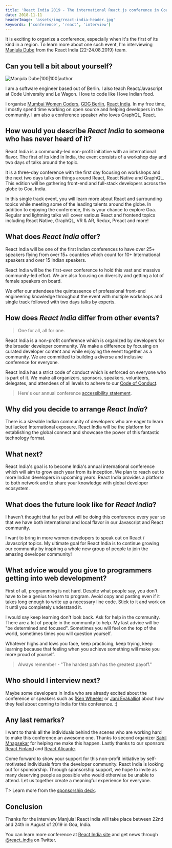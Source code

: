 ```yaml
---
title: 'React India 2019 - The international React.js conference in Goa, India - Interview with Manjula Dube'
date: 2018-11-11
headerImage: 'assets/img/react-india-header.jpg'
keywords: ['conference', 'react', 'interview']
---
```


It is exciting to organize a conference, especially when it's the first of its kind in a region. To learn more about one such event, I'm interviewing [Manjula Dube](https://twitter.com/manjula_dube) from the React India (22-24.08.2019) team.

## Can you tell a bit about yourself?

![Manjula Dube|100|100|author](assets/img/interviews/manjula.jpg)

I am a software engineer based out of Berlin. I also teach React/Javascript at Code University and Le Wagon. I love to code like I love Indian food.

I organise [Mumbai Women Coders](https://www.meetup.com/mumbai-women-coders/), [GDG Berlin](https://www.meetup.com/gdg-berlin/), [React India](https://www.reactindia.io/). In my free time, I mostly spend time working on open source and helping developers in the community. I am also a conference speaker who loves GraphQL, React.

## How would you describe _React India_ to someone who has never heard of it?

React India is a community-led non-profit initiative with an international flavor. The first of its kind in India, the event consists of a workshop day and two days of talks around the topic.

It is a three-day conference with the first day focusing on workshops and the next two days talks on things around React, React Native and GraphQL. This edition will be gathering front-end and full-stack developers across the globe to Goa, India.

In this single track event, you will learn more about React and surrounding topics while meeting some of the leading talents around the globe. In addition to enjoying the conference, this is your chance to explore Goa. Regular and lightning talks will cover various React and frontend topics including React Native, GraphQL, VR & AR, Redux, Preact and more!

## What does _React India_ offer?

React India will be one of the first Indian conferences to have over 25+ speakers flying from over 15+ countries which count for 10+ International speakers and over 15 Indian speakers.

React India will be the first-ever conference to hold this vast and massive community-led effort. We are also focusing on diversity and getting a lot of female speakers on board.

We offer our attendees the quintessence of professional front-end engineering knowledge throughout the event with multiple workshops and single track followed with two days talks by experts.

## How does _React India_ differ from other events?

> One for all, all for one.

React India is a non-profit conference which is organized by developers for the broader developer community. We make a difference by focusing on curated developer content and while enjoying the event together as a community. We are committed to building a diverse and inclusive conference for everyone.

React India has a strict code of conduct which is enforced on everyone who is part of it. We make all organizers, sponsors, speakers, volunteers, delegates, and attendees of all levels to adhere to our [Code of Conduct](https://www.notion.so/apherio/CODE-OF-CONDUCT-46e5dc50604a44e1be53a34d4937682f).

> Here's our annual conference [accessibility statement](https://www.notion.so/apherio/ACCESSIBILITY-STATEMENT-191ec2ad04d84deeb6dfe74b638047e4).

## Why did you decide to arrange _React India_?

There is a sizeable Indian community of developers who are eager to learn but lacked International exposure. React India will be the platform for establishing the global connect and showcase the power of this fantastic technology format.

## What next?

React India's goal is to become India's annual international conference which will aim to grow each year from its inception. We plan to reach out to more Indian developers in upcoming years. React India provides a platform to both network and to share your knowledge with global developer ecosystem.

## What does the future look like for _React India_?

I haven't thought that far yet but will be doing this conference every year so that we have both international and local flavor in our Javascript and React community.

I want to bring in more women developers to speak out on React / Javascript topics. My ultimate goal for React India is to continue growing our community by inspiring a whole new group of people to join the amazing developer community!

## What advice would you give to programmers getting into web development?

First of all, programming is not hard. Despite what people say, you don't have to be a genius to learn to program. Avoid copy and pasting even if it takes long enough to write up a necessary line code. Stick to it and work on it until you completely understand it.

I would say keep learning don't look back. Ask for help in the community. There are a lot of people in the community to help. My last advice will be "be determined and focused". Sometimes you will feel on the top of the world, sometimes times you will question yourself.

Whatever highs and lows you face, keep practicing, keep trying, keep learning because that feeling when you achieve something will make you more proud of yourself.

> Always remember - "The hardest path has the greatest payoff."

## Who should I interview next?

Maybe some developers in India who are already excited about the conference or speakers such as ([Ken Wheeler](https://twitter.com/ken_wheeler) or [Jani Eväkallio](https://twitter.com/jevakallio)) about how they feel about coming to India for this conference. :)

## Any last remarks?

I want to thank all the individuals behind the scenes who are working hard to make this conference an awesome one. Thanks to second organizer [Sahil Mhapsekar](https://twitter.com/apheri0) for helping me make this happen. Lastly thanks to our sponsors [React Finland](https://react-finland.fi/) and [React Alicante](http://reactalicante.es/).

Come forward to show your support for this non-profit initiative by self-motivated individuals from the developer community. React India is looking out for sponsorship. Through sponsorship support, we hope to invite as many deserving people as possible who would otherwise be unable to attend. Let us together create a meaningful experience for everyone.

T> Learn more from the [sponsorship deck](https://docs.google.com/presentation/d/e/2PACX-1vSeLd8WKidVXUd0MPEqK8ZtixjnMTSTlEoJctGGlW0zWXWaDd426WMzEObySbK3R9ECfde_ZabHpMKe/pub?start=false&loop=false&delayms=3000&slide=id.g4588fdc895_0_23).

## Conclusion

Thanks for the interview Manjula! React India will take place between 22nd and 24th in August of 2019 in Goa, India.

You can learn more conference at [React India site](https://www.reactindia.io/) and get news through [@react_india](https://twitter.com/react_india) on Twitter.
